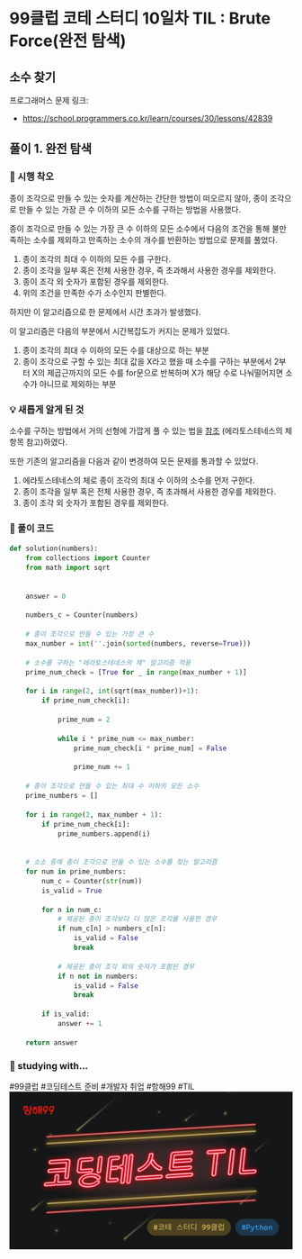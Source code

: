 # 99클럽 코테 스터디 10일차 TIL : Brute Force(완전 탐색)

## 소수 찾기
프로그래머스 문제 링크:
- https://school.programmers.co.kr/learn/courses/30/lessons/42839


## 풀이 1. 완전 탐색

### 🤔 시행 착오
종이 조각으로 만들 수 있는 숫자를 계산하는 간단한 방법이 떠오르지 않아, 종이 조각으로 만들 수 있는 가장 큰 수 이하의 모든 소수를 구하는 방법을 사용했다.

종이 조각으로 만들 수 있는 가장 큰 수 이하의 모든 소수에서 다음의 조건을 통해 불만족하는 소수를 제외하고 만족하는 소수의 개수를 반환하는 방법으로 문제를 풀었다.

1. 종이 조각의 최대 수 이하의 모든 수를 구한다.
2. 종이 조각을 일부 혹은 전체 사용한 경우, 즉 초과해서 사용한 경우를 제외한다.
3. 종이 조각 외 숫자가 포함된 경우를 제외한다.
4. 위의 조건을 만족한 수가 소수인지 판별한다.

하지만 이 알고리즘으로 한 문제에서 시간 초과가 발생했다.

이 알고리즘은 다음의 부분에서 시간복잡도가 커지는 문제가 있었다.

1. 종이 조각의 최대 수 이하의 모든 수를 대상으로 하는 부분
2. 종이 조각으로 구할 수 있는 최대 값을 X라고 했을 때 소수를 구하는 부분에서 2부터 X의 제곱근까지의 모든 수를 for문으로 반복하며 X가 해당 수로 나눠떨어지면 소수가 아니므로 제외하는 부분


### 💡 새롭게 알게 된 것
소수를 구하는 방법에서 거의 선형에 가깝게 풀 수 있는 법을 [참조](https://velog.io/@changhee09/%EC%95%8C%EA%B3%A0%EB%A6%AC%EC%A6%98-%EC%86%8C%EC%88%98%EC%9D%98-%ED%8C%90%EB%B3%84-%EC%97%90%EB%9D%BC%ED%86%A0%EC%8A%A4%ED%85%8C%EB%84%A4%EC%8A%A4%EC%9D%98-%EC%B2%B4) (에라토스테네스의 체 항목 참고)하였다.

또한 기존의 알고리즘을 다음과 같이 변경하여 모든 문제를 통과할 수 있었다.

1. 에라토스테네스의 체로 종이 조각의 최대 수 이하의 소수를 먼저 구한다.
2. 종이 조각을 일부 혹은 전체 사용한 경우, 즉 초과해서 사용한 경우를 제외한다.
3. 종이 조각 외 숫자가 포함된 경우를 제외한다.

### 🎉 풀이 코드
```python
def solution(numbers):
    from collections import Counter
    from math import sqrt

    
    answer = 0
    
    numbers_c = Counter(numbers)

    # 종이 조각으로 만들 수 있는 가장 큰 수
    max_number = int(''.join(sorted(numbers, reverse=True)))
    
    # 소수를 구하는 "에라토스테네스의 체" 알고리즘 적용
    prime_num_check = [True for _ in range(max_number + 1)]
    
    for i in range(2, int(sqrt(max_number))+1):
        if prime_num_check[i]:
            
            prime_num = 2
            
            while i * prime_num <= max_number:
                prime_num_check[i * prime_num] = False
                
                prime_num += 1

    # 종이 조각으로 만들 수 있는 최대 수 이하의 모든 소수   
    prime_numbers = [] 
    
    for i in range(2, max_number + 1):
        if prime_num_check[i]:
            prime_numbers.append(i)
            
    
    # 소소 중에 종이 조각으로 만들 수 있는 소수를 찾는 알고리즘
    for num in prime_numbers:
        num_c = Counter(str(num))
        is_valid = True

        for n in num_c:
            # 제공된 종이 조각보다 더 많은 조각를 사용한 경우
            if num_c[n] > numbers_c[n]:
                is_valid = False
                break

            # 제공된 종이 조각 외의 숫자가 포함된 경우
            if n not in numbers:
                is_valid = False
                break
                    
        if is_valid:
            answer += 1
        
    return answer

```

### 🏃 studying with...
#99클럽 #코딩테스트 준비 #개발자 취업 #항해99 #TIL
![til_thumbnail](./img/thmb_python.png)